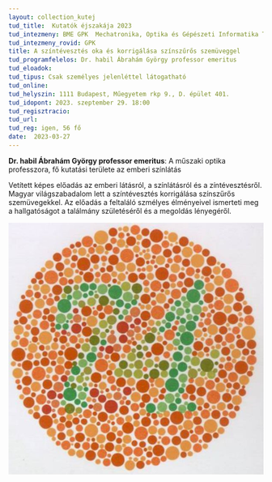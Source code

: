 ```yaml
---
layout: collection_kutej
tud_title:  Kutatók éjszakája 2023
tud_intezmeny: BME GPK  Mechatronika, Optika és Gépészeti Informatika Tanszék
tud_intezmeny_rovid: GPK
title: A színtévesztés oka és korrigálása színszűrős szemüveggel
tud_programfelelos: Dr. habil Ábrahám György professor emeritus
tud_eloadok: 
tud_tipus: Csak személyes jelenléttel látogatható
tud_online: 
tud_helyszin: 1111 Budapest, Műegyetem rkp 9., D. épület 401.
tud_idopont: 2023. szeptember 29. 18:00
tud_regisztracio: 
tud_url: 
tud_reg: igen, 56 fő
date:  2023-03-27
---
```


**Dr. habil Ábrahám György professor emeritus**: A műszaki optika professzora, fő kutatási területe az emberi színlátás 

Vetített képes előadás az emberi látásról, a színlátásról és a zíntévesztésről. Magyar világszabadalom lett a színtévesztés korrigálása színszűrős szemüvegekkel. Az előadás a feltaláló szmélyes élményeivel ismerteti meg a hallgatóságot a találmány születéséről és a megoldás lényegéről.

![A színtévesztés oka és korrigálása színszűrős szemüveggel](../2023/images/a-szintevesztes-oka-es-korrigalasa-szinszuros-szemuveggel.JPG)
